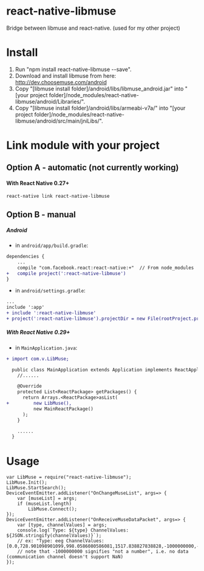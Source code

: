 # react-native-libmuse
Bridge between libmuse and react-native. (used for my other project)

# Install

1) Run "npm install react-native-libmuse --save".  
2) Download and install libmuse from here: http://dev.choosemuse.com/android  
3) Copy "[libmuse install folder]/android/libs/libmuse_android.jar" into "[your project folder]/node_modules/react-native-libmuse/android/Libraries/".  
4) Copy "[libmuse install folder]/android/libs/armeabi-v7a/" into "[your project folder]/node_modules/react-native-libmuse/android/src/main/jniLibs/".  

# Link module with your project

## Option A - automatic (not currently working)

#### With React Native 0.27+

```shell
react-native link react-native-libmuse
```

## Option B - manual

##### Android

- in `android/app/build.gradle`:

```diff
dependencies {
    ...
    compile "com.facebook.react:react-native:+"  // From node_modules
+   compile project(':react-native-libmuse')
}
```

- in `android/settings.gradle`:

```diff
...
include ':app'
+ include ':react-native-libmuse'
+ project(':react-native-libmuse').projectDir = new File(rootProject.projectDir, '../node_modules/react-native-libmuse/android')
```

##### With React Native 0.29+

- in `MainApplication.java`:

```diff
+ import com.v.LibMuse;

  public class MainApplication extends Application implements ReactApplication {
    //......

    @Override
    protected List<ReactPackage> getPackages() {
      return Arrays.<ReactPackage>asList(
+         new LibMuse(),
          new MainReactPackage()
      );
    }

    ......
  }
```

# Usage

```
var LibMuse = require("react-native-libmuse");
LibMuse.Init();
LibMuse.StartSearch();
DeviceEventEmitter.addListener("OnChangeMuseList", args=> {
	var [museList] = args;
	if (museList.length)
		LibMuse.Connect();
});
DeviceEventEmitter.addListener("OnReceiveMuseDataPacket", args=> {
	var [type, channelValues] = args;
	console.log(`Type: ${type} ChannelValues: ${JSON.stringify(channelValues)}`);
	// ex: "Type: eeg ChannelValues: [0.0,728.901098901099,998.0586080586081,1517.838827838828,-1000000000,-1000000000]"
	// note that -1000000000 signifies "not a number", i.e. no data (communication channel doesn't support NaN)
});
```